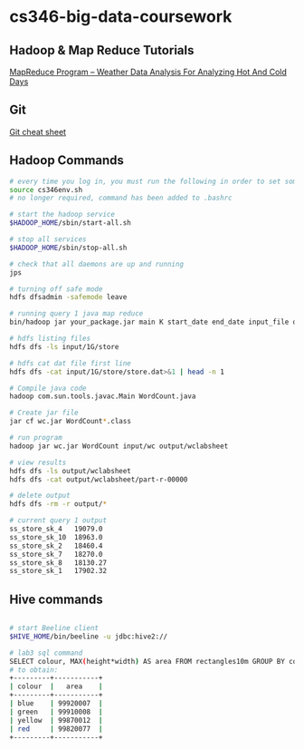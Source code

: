 # cs346-big-data-coursework

## Hadoop & Map Reduce Tutorials
[MapReduce Program – Weather Data Analysis For Analyzing Hot And Cold Days
](https://www.geeksforgeeks.org/mapreduce-program-weather-data-analysis-for-analyzing-hot-and-cold-days/?ref=lbp)

## Git
[Git cheat sheet](https://education.github.com/git-cheat-sheet-education.pdf)

## Hadoop Commands
```bash
# every time you log in, you must run the following in order to set some important environment variables:
source cs346env.sh
# no longer required, command has been added to .bashrc

# start the hadoop service
$HADOOP_HOME/sbin/start-all.sh

# stop all services
$HADOOP_HOME/sbin/stop-all.sh

# check that all daemons are up and running
jps

# turning off safe mode
hdfs dfsadmin -safemode leave

# running query 1 java map reduce 
bin/hadoop jar your_package.jar main K start_date end_date input_file output_directory

# hdfs listing files
hdfs dfs -ls input/1G/store

# hdfs cat dat file first line
hdfs dfs -cat input/1G/store/store.dat>&1 | head -n 1

# Compile java code
hadoop com.sun.tools.javac.Main WordCount.java

# Create jar file 
jar cf wc.jar WordCount*.class

# run program
hadoop jar wc.jar WordCount input/wc output/wclabsheet

# view results
hdfs dfs -ls output/wclabsheet
hdfs dfs -cat output/wclabsheet/part-r-00000

# delete output
hdfs dfs -rm -r output/*

# current query 1 output
ss_store_sk_4   19079.0
ss_store_sk_10  18963.0
ss_store_sk_2   18460.4
ss_store_sk_7   18270.0
ss_store_sk_8   18130.27
ss_store_sk_1   17902.32

```

## Hive commands
```bash

# start Beeline client
$HIVE_HOME/bin/beeline -u jdbc:hive2://

# lab3 sql command 
SELECT colour, MAX(height*width) AS area FROM rectangles10m GROUP BY colour;
# to obtain:
+---------+-----------+
| colour  |   area    |
+---------+-----------+
| blue    | 99920007  |
| green   | 99910008  |
| yellow  | 99870012  |
| red     | 99820077  |
+---------+-----------+
```